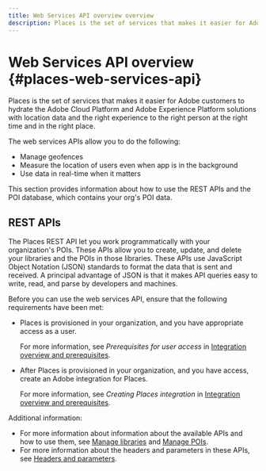 ```yaml
---
title: Web Services API overview overview 
description: Places is the set of services that makes it easier for Adobe customers to hydrate the Adobe Experience Cloud and Adobe Experience Platform solutions with location data and the right experience to the right person at the right time and in the right place.
---
```


# Web Services API overview {#places-web-services-api}

Places is the set of services that makes it easier for Adobe customers to hydrate the Adobe Cloud Platform and Adobe Experience Platform solutions with location data and the right experience to the right person at the right time and in the right place.

The web services APIs allow you to do the following:

* Manage geofences
* Measure the location of users even when app is in the background
* Use data in real-time when it matters

This section provides information about how to use the REST APIs and the POI database, which contains your org's POI data.

## REST APIs

The Places REST API let you work programmatically with your organization's POIs. These APIs allow you to create, update, and delete your libraries and the POIs in those libraries. These APIs use JavaScript Object Notation (JSON) standards to format the data that is sent and received. A principal advantage of JSON is that it makes API queries easy to write, read, and parse by developers and machines.

Before you can use the web services API, ensure that the following requirements have been met:

* Places is provisioned in your organization, and you have appropriate access as a user.

  For more information, see *Prerequisites for user access* in [Integration overview and prerequisites](/help/web-service-api/adobe-i-o-integration.md).

* After Places is provisioned in your organization, and you have access, create an Adobe integration for Places. 

  For more information, see *Creating Places integration* in [Integration overview and prerequisites](/help/web-service-api/adobe-i-o-integration.md).

Additional information:

* For more information about information about the available APIs and how to use them, see [Manage libraries](/help/web-service-api/api-usage/manage-libraries/manage-libraries.md) and [Manage POIs](/help/web-service-api/api-usage/manage-pois/manage-pois.md). 
* For more information about the headers and parameters in these APIs, see [Headers and parameters](/help/web-service-api/api-usage/headers-and-parameters.md).
